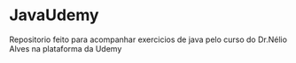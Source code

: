 # JavaUdemy

Repositorio feito para acompanhar exercicios de java pelo curso do Dr.Nélio Alves na plataforma da Udemy
 
